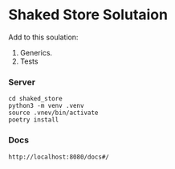 # Shaked Store Solutaion

Add to this soulation:

1. Generics.
2. Tests

### Server

```
cd shaked_store
python3 -m venv .venv
source .vnev/bin/activate
poetry install
```

### Docs

```
http://localhost:8080/docs#/
```

